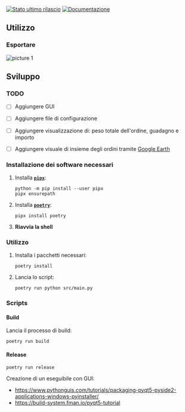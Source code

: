 [![Stato ultimo rilascio](https://github.com/LukeSavefrogs/danea-easyfatt/actions/workflows/release.yml/badge.svg)](https://github.com/LukeSavefrogs/danea-easyfatt/actions/workflows/release.yml) 
[![Documentazione](https://github.com/LukeSavefrogs/danea-easyfatt/actions/workflows/documentation.yml/badge.svg)](https://github.com/LukeSavefrogs/danea-easyfatt/actions/workflows/documentation.yml)

## Utilizzo
### Esportare 
![picture 1](images/fc0b02a29028a491d001791e65fc306777051aed35e7229736e8fec70b35ca8e.png)  


## Sviluppo
### TODO
- [ ] Aggiungere GUI
- [ ] Aggiungere file di configurazione
- [ ] Aggiungere visualizzazione di: peso totale dell'ordine, guadagno e importo
- [ ] Aggiungere visuale di insieme degli ordini tramite [Google Earth](https://developers.google.com/kml/documentation?hl=en)


### Installazione dei software necessari
1. Installa [**`pipx`**](https://github.com/pypa/pipx#install-pipx):
	```
	python -m pip install --user pipx
	pipx ensurepath
	```	
2. Installa [**`poetry`**](https://python-poetry.org/docs/#installing-with-pipx):
   ```
   pipx install poetry
   ```
3. **Riavvia la shell**


### Utilizzo
1. Installa i pacchetti necessari:
	```
	poetry install
	```
2. Lancia lo script:
	```
	poetry run python src/main.py
	```


### Scripts
#### Build
Lancia il processo di build:
```
poetry run build
```

#### Release
```
poetry run release
```

Creazione di un eseguibile con GUI:
- https://www.pythonguis.com/tutorials/packaging-pyqt5-pyside2-applications-windows-pyinstaller/
- https://build-system.fman.io/pyqt5-tutorial